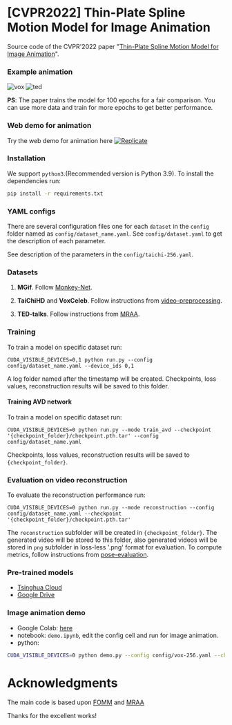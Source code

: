 # [CVPR2022] Thin-Plate Spline Motion Model for Image Animation

Source code of the CVPR'2022 paper "[Thin-Plate Spline Motion Model for Image Animation](https://arxiv.org/abs/2203.14367)". 

### Example animation

![vox](assets/vox.gif)
![ted](assets/ted.gif)

**PS**: The paper trains the model for 100 epochs for a fair comparison. You can use more data and train for more epochs to get better performance.


### Web demo for animation
Try the web demo for animation here [![Replicate](https://replicate.com/yoyo-nb/thin-plate-spline-motion-model/badge)](https://replicate.com/yoyo-nb/thin-plate-spline-motion-model)

### Installation

We support ```python3```.(Recommended version is Python 3.9).
To install the dependencies run:
```bash
pip install -r requirements.txt
```


### YAML configs
 
There are several configuration files one for each `dataset` in the `config` folder named as ```config/dataset_name.yaml```. See ```config/dataset.yaml``` to get the description of each parameter.

See description of the parameters in the ```config/taichi-256.yaml```.

### Datasets

1) **MGif**. Follow [Monkey-Net](https://github.com/AliaksandrSiarohin/monkey-net).

2) **TaiChiHD** and **VoxCeleb**. Follow instructions from [video-preprocessing](https://github.com/AliaksandrSiarohin/video-preprocessing). 

3) **TED-talks**. Follow instructions from [MRAA](https://github.com/snap-research/articulated-animation).


### Training
To train a model on specific dataset run:
```
CUDA_VISIBLE_DEVICES=0,1 python run.py --config config/dataset_name.yaml --device_ids 0,1
```
A log folder named after the timestamp will be created. Checkpoints, loss values, reconstruction results will be saved to this folder.


#### Training AVD network
To train a model on specific dataset run:
```
CUDA_VISIBLE_DEVICES=0 python run.py --mode train_avd --checkpoint '{checkpoint_folder}/checkpoint.pth.tar' --config config/dataset_name.yaml
```
Checkpoints, loss values, reconstruction results will be saved to `{checkpoint_folder}`.



### Evaluation on video reconstruction

To evaluate the reconstruction performance run:
```
CUDA_VISIBLE_DEVICES=0 python run.py --mode reconstruction --config config/dataset_name.yaml --checkpoint '{checkpoint_folder}/checkpoint.pth.tar'
```
The `reconstruction` subfolder will be created in `{checkpoint_folder}`.
The generated video will be stored to this folder, also generated videos will be stored in ```png``` subfolder in loss-less '.png' format for evaluation.
To compute metrics, follow instructions from [pose-evaluation](https://github.com/AliaksandrSiarohin/pose-evaluation).



### Pre-trained models
- [Tsinghua Cloud](https://cloud.tsinghua.edu.cn/d/30ab8765da364fefa101/)
- [Google Drive](https://drive.google.com/drive/folders/1pNDo1ODQIb5HVObRtCmubqJikmR7VVLT?usp=sharing)

### Image animation demo
- Google Colab: [here](https://colab.research.google.com/drive/1DREfdpnaBhqISg0fuQlAAIwyGVn1loH_?usp=sharing)
- notebook: `demo.ipynb`, edit the config cell and run for image animation.
- python:
```bash
CUDA_VISIBLE_DEVICES=0 python demo.py --config config/vox-256.yaml --checkpoint checkpoints/vox.pth.tar --source_image ./source.jpg --driving_video ./driving.mp4
```

# Acknowledgments
The main code is based upon [FOMM](https://github.com/AliaksandrSiarohin/first-order-model) and [MRAA](https://github.com/snap-research/articulated-animation)

Thanks for the excellent works!
